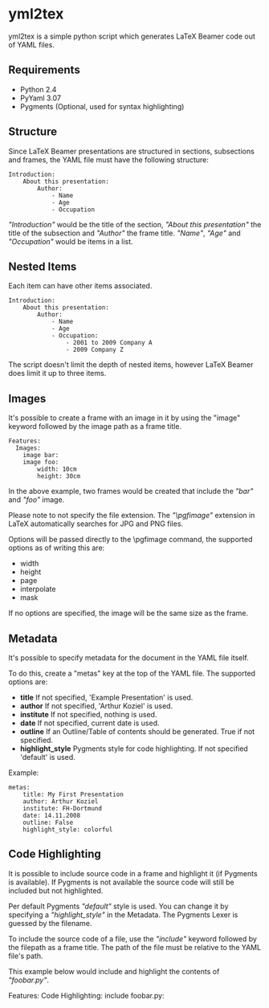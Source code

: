 yml2tex
=======

yml2tex is a simple python script which generates LaTeX Beamer code 
out of YAML files.

Requirements
------------

- Python 2.4
- PyYaml 3.07
- Pygments (Optional, used for syntax highlighting)

Structure
---------

Since LaTeX Beamer presentations are structured in sections, subsections 
and frames, the YAML file must have the following structure:

    Introduction:
        About this presentation:
            Author:
                - Name
                - Age
                - Occupation
                
*"Introduction"* would be the title of the section, *"About this presentation"* 
the title of the subsection and *"Author"* the frame title. 
*"Name"*, *"Age"* and *"Occupation"* would be items in a list.

Nested Items
------------

Each item can have other items associated.

    Introduction:
        About this presentation:
            Author:
                - Name
                - Age
                - Occupation:
                    - 2001 to 2009 Company A
                    - 2009 Company Z

The script doesn't limit the depth of nested items, however LaTeX Beamer 
does limit it up to three items.

Images
------

It's possible to create a frame with an image in it by using the 
"image" keyword followed by the image path as a frame title.

    Features:
      Images:
        image bar:
        image foo:
            width: 10cm
            height: 30cm

In the above example, two frames would be created that include 
the *"bar"* and *"foo"* image.

Please note to not specify the file extension. The *"\pgfimage"* extension
in LaTeX automatically searches for JPG and PNG files.

Options will be passed directly to the \pgfimage command, the supported
options as of writing this are:

- width
- height
- page
- interpolate
- mask
    
If no options are specified, the image will be the same size as the frame.

Metadata
--------

It's possible to specify metadata for the document in the YAML file itself.

To do this, create a "metas" key at the top of the YAML file. The supported
options are:

- **title** *<string>* If not specified, 'Example Presentation' is used.
- **author** *<string>* If not specified, 'Arthur Koziel' is used.
- **institute** *<string>* If not specified, nothing is used.
- **date** *<string>* If not specified, current date is used.
- **outline** *<boolean>* If an Outline/Table of contents should be generated. True if not specified.
- **highlight_style** *<string>* Pygments style for code highlighting. If not specified 'default' is used.

Example:

    metas:
        title: My First Presentation
        author: Arthur Koziel
        institute: FH-Dortmund
        date: 14.11.2008
        outline: False
        highlight_style: colorful

Code Highlighting
-----------------

It is possible to include source code in a frame and highlight it (if Pygments
is available). If Pygments is not available the source code will still be
included but not highlighted.

Per default Pygments *"default"* style is used. You can change it by
specifying a *"highlight_style"* in the Metadata. The Pygments Lexer is guessed 
by the filename.

To include the source code of a file, use the *"include"* keyword followed by 
the filepath as a frame title. The path of the file must be relative to the
YAML file's path.

This example below would include and highlight the contents of *"foobar.py"*.

  Features:
      Code Highlighting:
          include foobar.py:
